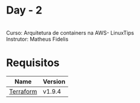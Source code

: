 # Day - 2 
<br/>
Curso: Arquitetura de containers na AWS-  LinuxTips
<br/>
Instrutor: Matheus Fidelis

<br/>

# Requisitos

| Name | Version |
|------|---------|
| <a name="Terraform"></a> [Terraform](#terraform\_terraform) | v1.9.4  |
